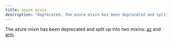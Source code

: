```yaml
---
title: azure mixin
description: "Deprecated. The azure mixin has been deprecated and split up into two mixins: az and arm." 
---
```


The azure mixin has been deprecated and split up into two mixins: [az](/mixins/az/) and [arm](/mixins/arm/).
